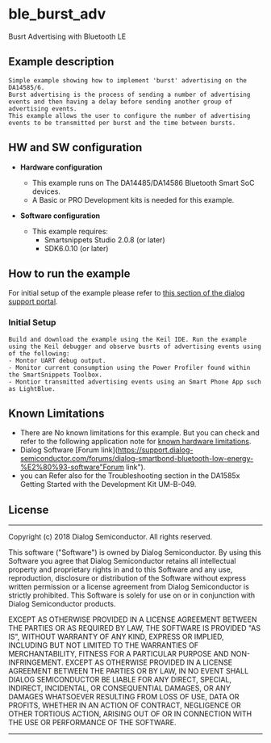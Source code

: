 # ble_burst_adv

Busrt Advertising with Bluetooth LE

## Example description

    Simple example showing how to implement 'burst' advertising on the DA14585/6. 
	Burst advertising is the process of sending a number of advertising events and then having a delay before sending another group of advertising events. 
    This example allows the user to configure the number of advertising events to be transmitted per burst and the time between bursts. 
	
## HW and SW configuration


* **Hardware configuration**

	- This example runs on The DA14485/DA14586 Bluetooth Smart SoC devices.
	- A Basic or PRO Development kits is needed for this example.
	
* **Software configuration**

	- This example requires:
        * Smartsnippets Studio 2.0.8 (or later)
        * SDK6.0.10 (or later)

## How to run the example

For initial setup of the example please refer to [this section of the dialog support portal](https://support.dialog-semiconductor.com/resource/da1458x-example-setup).

### Initial Setup

    Build and download the example using the Keil IDE. Run the example using the Keil debugger and observe busrts of advertising events using of the following:
	- Montor UART debug output.
	- Monitor current consumption using the Power Profiler found within the SmartSnippets Toolbox.
	- Montior transmitted advertising events using an Smart Phone App such as LightBlue.

## Known Limitations


- There are No known limitations for this example. But you can check and refer to the following application note for
[known hardware limitations](https://support.dialog-semiconductor.com/system/files/resources/DA1458x-KnownLimitations_2018_02_06.pdf "known hardware limitations").
- Dialog Software [Forum link](https://support.dialog-semiconductor.com/forums/dialog-smartbond-bluetooth-low-energy-%E2%80%93-software"Forum link").
- you can Refer also for the Troubleshooting section in the DA1585x Getting Started with the Development Kit UM-B-049.


## License


**************************************************************************************

 Copyright (c) 2018 Dialog Semiconductor. All rights reserved.

 This software ("Software") is owned by Dialog Semiconductor. By using this Software
 you agree that Dialog Semiconductor retains all intellectual property and proprietary
 rights in and to this Software and any use, reproduction, disclosure or distribution
 of the Software without express written permission or a license agreement from Dialog
 Semiconductor is strictly prohibited. This Software is solely for use on or in
 conjunction with Dialog Semiconductor products.

 EXCEPT AS OTHERWISE PROVIDED IN A LICENSE AGREEMENT BETWEEN THE PARTIES OR AS
 REQUIRED BY LAW, THE SOFTWARE IS PROVIDED "AS IS", WITHOUT WARRANTY OF ANY KIND,
 EXPRESS OR IMPLIED, INCLUDING BUT NOT LIMITED TO THE WARRANTIES OF MERCHANTABILITY,
 FITNESS FOR A PARTICULAR PURPOSE AND NON-INFRINGEMENT. EXCEPT AS OTHERWISE PROVIDED
 IN A LICENSE AGREEMENT BETWEEN THE PARTIES OR BY LAW, IN NO EVENT SHALL DIALOG
 SEMICONDUCTOR BE LIABLE FOR ANY DIRECT, SPECIAL, INDIRECT, INCIDENTAL, OR
 CONSEQUENTIAL DAMAGES, OR ANY DAMAGES WHATSOEVER RESULTING FROM LOSS OF USE, DATA OR
 PROFITS, WHETHER IN AN ACTION OF CONTRACT, NEGLIGENCE OR OTHER TORTIOUS ACTION,
 ARISING OUT OF OR IN CONNECTION WITH THE USE OR PERFORMANCE OF THE SOFTWARE.

**************************************************************************************
